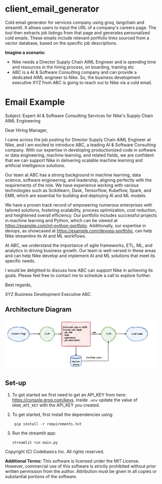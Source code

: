 # client_email_generator
Cold email generator for services company using groq, langchain and streamlit. It allows users to input the URL of a company's careers page. The tool then extracts job listings from that page and generates personalized cold emails. These emails include relevant portfolio links sourced from a vector database, based on the specific job descriptions. 

**Imagine a scenario:**

- Nike needs a Director Supply Chain AIML Engineer and is spending time and resources in the hiring process, on boarding, training etc
- ABC is a AI & Software Consulting company and can provide a dedicated AIML engineer to Nike. So, the business development executive XYZ from ABC is going to reach out to Nike via a cold email.

# Email Example
Subject: Expert AI & Software Consulting Services for Nike's Supply Chain AIML Engineering

Dear Hiring Manager,

I came across the job posting for Director Supply Chain AIML Engineer at Nike, and I am excited to introduce ABC, a leading AI & Software Consulting company. With our expertise in developing productionized code in software or data engineering, machine learning, and related fields, we are confident that we can support Nike in delivering scalable machine learning and artificial intelligence solutions.

Our team at ABC has a strong background in machine learning, data science, software engineering, and leadership, aligning perfectly with the requirements of the role. We have experience working with various technologies such as Scikitlearn, Dask, Tensorflow, Kubeflow, Spark, and EMR, which are essential for building and deploying AI and ML models.

We have a proven track record of empowering numerous enterprises with tailored solutions, fostering scalability, process optimization, cost reduction, and heightened overall efficiency. Our portfolio includes successful projects in machine learning and Python, which can be viewed at https://example.com/ml-python-portfolio. Additionally, our expertise in devops, as showcased at https://example.com/devops-portfolio, can help Nike streamline its AI and ML workflows.

At ABC, we understand the importance of agile frameworks, ETL, ML, and analytics in driving business growth. Our team is well-versed in these areas and can help Nike develop and implement AI and ML solutions that meet its specific needs.

I would be delighted to discuss how ABC can support Nike in achieving its goals. Please feel free to contact me to schedule a call to explore further.

Best regards,

XYZ
Business Development Executive
ABC

## Architecture Diagram
![img.png](imgs/architecture.png)

## Set-up
1. To get started we first need to get an API_KEY from here: https://console.groq.com/keys. Inside `.env` update the value of `GROQ_API_KEY` with the API_KEY you created. 


2. To get started, first install the dependencies using:
    ```commandline
     pip install -r requirements.txt
    ```
   
3. Run the streamlit app:
   ```commandline
   streamlit run main.py
   ```
   

Copyright (C) Codebasics Inc. All rights reserved.

**Additional Terms:**
This software is licensed under the MIT License. However, commercial use of this software is strictly prohibited without prior written permission from the author. Attribution must be given in all copies or substantial portions of the software.
